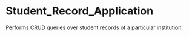 # Student_Record_Application
Performs CRUD queries over student records of a particular institution.
